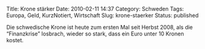 Title: Krone stärker
Date: 2010-02-11 14:37
Category: Schweden
Tags: Europa, Geld, KurzNotiert, Wirtschaft
Slug: krone-staerker
Status: published

Die schwedische Krone ist heute zum ersten Mal seit Herbst 2008, als die
“Finanzkrise” losbrach, wieder so stark, dass ein Euro unter 10 Kronen
kostet.

